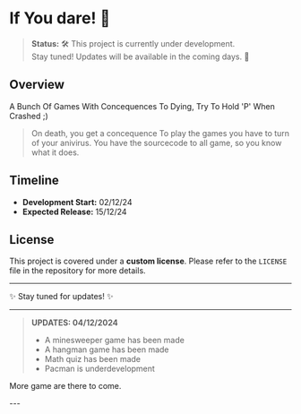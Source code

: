 # If You dare! 🚀

> **Status:** 🛠️ This project is currently under development.  
> Stay tuned! Updates will be available in the coming days. 🎉

## Overview  
A Bunch Of Games With Concequences To Dying, Try To Hold 'P' When Crashed ;)
> On death, you get a concequence
> To play the games you have to turn of your anivirus.
> You have the sourcecode to all game, so you know what it does.

## Timeline  
- **Development Start:** 02/12/24  
- **Expected Release:** 15/12/24

## License  
This project is covered under a **custom license**. Please refer to the `LICENSE` file in the repository for more details.

---

✨ Stay tuned for updates! ✨

---
> **UPDATES: 04/12/2024**
> - A minesweeper game has been made
> - A hangman game has been made
> - Math quiz has been made
> - Pacman is underdevelopment
<p>More game are there to come.</p>
---
